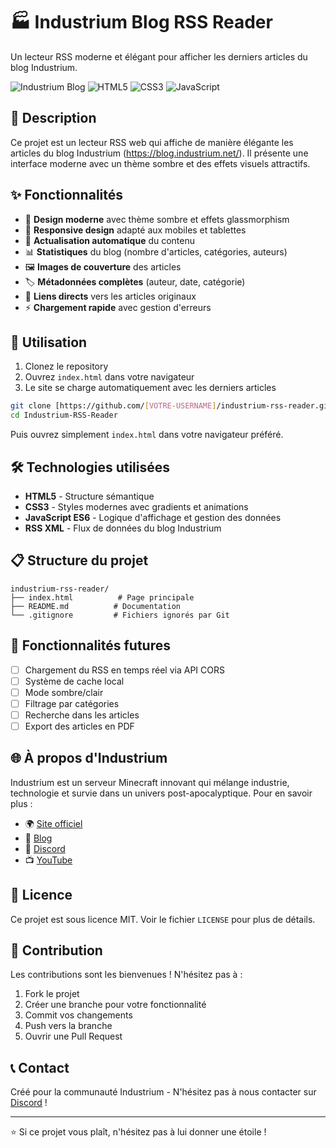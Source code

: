 # 🏭 Industrium Blog RSS Reader

Un lecteur RSS moderne et élégant pour afficher les derniers articles du blog Industrium.

![Industrium Blog](https://img.shields.io/badge/Blog-Industrium-blue?style=for-the-badge&logo=rss)
![HTML5](https://img.shields.io/badge/HTML5-E34F26?style=for-the-badge&logo=html5&logoColor=white)
![CSS3](https://img.shields.io/badge/CSS3-1572B6?style=for-the-badge&logo=css3&logoColor=white)
![JavaScript](https://img.shields.io/badge/JavaScript-F7DF1E?style=for-the-badge&logo=javascript&logoColor=black)

## 📖 Description

Ce projet est un lecteur RSS web qui affiche de manière élégante les articles du blog Industrium (https://blog.industrium.net/). Il présente une interface moderne avec un thème sombre et des effets visuels attractifs.

## ✨ Fonctionnalités

- 🎨 **Design moderne** avec thème sombre et effets glassmorphism
- 📱 **Responsive design** adapté aux mobiles et tablettes
- 🔄 **Actualisation automatique** du contenu
- 📊 **Statistiques** du blog (nombre d'articles, catégories, auteurs)
- 🖼️ **Images de couverture** des articles
- 🏷️ **Métadonnées complètes** (auteur, date, catégorie)
- 🔗 **Liens directs** vers les articles originaux
- ⚡ **Chargement rapide** avec gestion d'erreurs

## 🚀 Utilisation

1. Clonez le repository
2. Ouvrez `index.html` dans votre navigateur
3. Le site se charge automatiquement avec les derniers articles

```bash
git clone [https://github.com/[VOTRE-USERNAME]/industrium-rss-reader.git](https://github.com/BENZOOgataga/Industrium-RSS-Reader.git)
cd Industrium-RSS-Reader
```

Puis ouvrez simplement `index.html` dans votre navigateur préféré.

## 🛠️ Technologies utilisées

- **HTML5** - Structure sémantique
- **CSS3** - Styles modernes avec gradients et animations
- **JavaScript ES6** - Logique d'affichage et gestion des données
- **RSS XML** - Flux de données du blog Industrium

## 📋 Structure du projet

```
industrium-rss-reader/
├── index.html          # Page principale
├── README.md          # Documentation
└── .gitignore         # Fichiers ignorés par Git
```

## 🎯 Fonctionnalités futures

- [ ] Chargement du RSS en temps réel via API CORS
- [ ] Système de cache local
- [ ] Mode sombre/clair
- [ ] Filtrage par catégories
- [ ] Recherche dans les articles
- [ ] Export des articles en PDF

## 🌐 À propos d'Industrium

Industrium est un serveur Minecraft innovant qui mélange industrie, technologie et survie dans un univers post-apocalyptique. Pour en savoir plus :

- 🌍 [Site officiel](https://industrium.net/)
- 📝 [Blog](https://blog.industrium.net/)
- 💬 [Discord](https://industrium.net/discord)
- 📺 [YouTube](https://www.youtube.com/@InsideIndustrium)

## 📄 Licence

Ce projet est sous licence MIT. Voir le fichier `LICENSE` pour plus de détails.

## 🤝 Contribution

Les contributions sont les bienvenues ! N'hésitez pas à :

1. Fork le projet
2. Créer une branche pour votre fonctionnalité
3. Commit vos changements
4. Push vers la branche
5. Ouvrir une Pull Request

## 📞 Contact

Créé pour la communauté Industrium - N'hésitez pas à nous contacter sur [Discord](https://industrium.net/discord) !

---

⭐ Si ce projet vous plaît, n'hésitez pas à lui donner une étoile !
